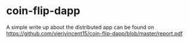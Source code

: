 # coin-flip-dapp

A simple write up about the distributed app can be found on https://github.com/vierivincent15/coin-flip-dapp/blob/master/report.pdf
